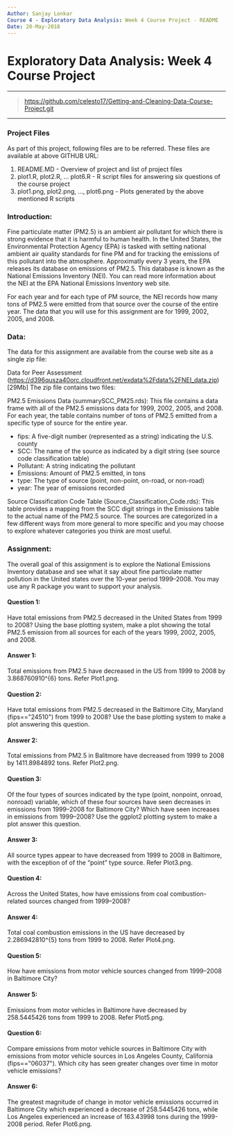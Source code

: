 ```yaml
---
Author: Sanjay Lonkar
Course 4 - Exploratory Data Analysis: Week 4 Course Project - README
Date: 20-May-2018
---
```


# Exploratory Data Analysis: Week 4 Course Project 

***
>https://github.com/celesto17/Getting-and-Cleaning-Data-Course-Project.git

***

### Project Files
As part of this project, following files are to be referred. These files  are available at above GITHUB URL:

1. README.MD - Overview of project and list of project files
2. plot1.R, plot2.R, ... plot6.R - R script files for answering six questions of the course project
3. plot1.png, plot2.png, ..., plot6.png - Plots generated by the above mentioned R scripts 

### Introduction:
Fine particulate matter (PM2.5) is an ambient air pollutant for which there is strong evidence that it is harmful to human health. In the United States, the Environmental Protection Agency (EPA) is tasked with setting national ambient air quality standards for fine PM and for tracking the emissions of this pollutant into the atmosphere. Approximatly every 3 years, the EPA releases its database on emissions of PM2.5. This database is known as the National Emissions Inventory (NEI). You can read more information about the NEI at the EPA National Emissions Inventory web site.

For each year and for each type of PM source, the NEI records how many tons of PM2.5 were emitted from that source over the course of the entire year. The data that you will use for this assignment are for 1999, 2002, 2005, and 2008.

### Data:
The data for this assignment are available from the course web site as a single zip file:

Data for Peer Assessment (https://d396qusza40orc.cloudfront.net/exdata%2Fdata%2FNEI_data.zip) [29Mb]
The zip file contains two files:

PM2.5 Emissions Data (summarySCC_PM25.rds): This file contains a data frame with all of the PM2.5 emissions data for 1999, 2002, 2005, and 2008. For each year, the table contains number of tons of PM2.5 emitted from a specific type of source for the entire year. 

* fips: A five-digit number (represented as a string) indicating the U.S. county
* SCC: The name of the source as indicated by a digit string (see source code classification table)
* Pollutant: A string indicating the pollutant
* Emissions: Amount of PM2.5 emitted, in tons
* type: The type of source (point, non-point, on-road, or non-road)
* year: The year of emissions recorded

Source Classification Code Table (Source_Classification_Code.rds): This table provides a mapping from the SCC digit strings in the Emissions table to the actual name of the PM2.5 source. The sources are categorized in a few different ways from more general to more specific and you may choose to explore whatever categories you think are most useful.

### Assignment:
The overall goal of this assignment is to explore the National Emissions Inventory database and see what it say about fine particulate matter pollution in the United states over the 10-year period 1999–2008. You may use any R package you want to support your analysis.

#### Question 1: 
Have total emissions from PM2.5 decreased in the United States from 1999 to 2008? Using the base plotting system, make a plot showing the total PM2.5 emission from all sources for each of the years 1999, 2002, 2005, and 2008.

#### Answer 1:
Total emissions from PM2.5 have decreased in the US from 1999 to 2008 by 3.868760910^{6} tons. Refer Plot1.png.

#### Question 2: 
Have total emissions from PM2.5 decreased in the Baltimore City, Maryland (fips=="24510") from 1999 to 2008? Use the base plotting system to make a plot answering this question.

#### Answer 2: 
Total emissions from PM2.5 in Balitmore have decreased from 1999 to 2008 by 1411.8984892 tons. Refer Plot2.png.

#### Question 3: 
Of the four types of sources indicated by the type (point, nonpoint, onroad, nonroad) variable, which of these four sources have seen decreases in emissions from 1999–2008 for Baltimore City? Which have seen increases in emissions from 1999–2008? Use the ggplot2 plotting system to make a plot answer this question.

#### Answer 3: 
All source types appear to have decreased from 1999 to 2008 in Baltimore, with the exception of of the “point” type source. Refer Plot3.png.

#### Question 4: 
Across the United States, how have emissions from coal combustion-related sources changed from 1999–2008?

#### Answer 4: 
Total coal combustion emissions in the US have decreased by 2.286942810^{5} tons from 1999 to 2008. Refer Plot4.png.

#### Question 5: 
How have emissions from motor vehicle sources changed from 1999–2008 in Baltimore City?

#### Answer 5: 
Emissions from motor vehicles in Baltimore have decreased by 258.5445426 tons from 1999 to 2008. Refer Plot5.png.

#### Question 6: 
Compare emissions from motor vehicle sources in Baltimore City with emissions from motor vehicle sources in Los Angeles County, California (fips=="06037"). Which city has seen greater changes over time in motor vehicle emissions?

#### Answer 6: 
The greatest magnitude of change in motor vehicle emissions occurred in Baltimore City which experienced a decrease of 258.5445426 tons, while Los Angeles experienced an increase of 163.43998 tons during the 1999-2008 period. Refer Plot6.png.
